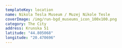 ```yaml
---
templateKey: location
name: Nikola Tesla Museum / Muzej Nikole Tesle
coverImage: /img/run-bgd_museums_icon_100x100.png
category: The City
address: Krunska 51
latitude: "44.805068"
longitude: "20.470696"
---
```

